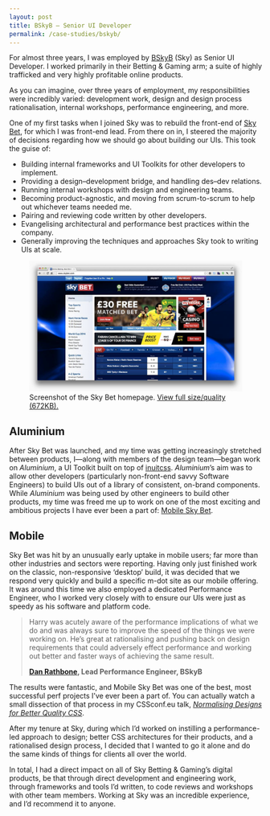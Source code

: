 ```yaml
---
layout: post
title: BSkyB – Senior UI Developer
permalink: /case-studies/bskyb/
---
```


For almost three years, I was employed by
[BSkyB](http://en.wikipedia.org/wiki/BSkyB) (Sky) as Senior UI Developer. I
worked primarily in their Betting & Gaming arm; a suite of highly trafficked and
very highly profitable online products.

As you can imagine, over three years of employment, my responsibilities were
incredibly varied: development work, design and design process rationalisation,
internal workshops, performance engineering, and more.

One of my first tasks when I joined Sky was to rebuild the front-end of
[Sky Bet](http://www.skybet.com/), for which I was front-end lead. From there on
in, I steered the majority of decisions regarding how we should go about
building our UIs. This took the guise of:

* Building internal frameworks and UI Toolkits for other developers to implement.
* Providing a design–development bridge, and handling des–dev relations.
* Running internal workshops with design and engineering teams.
* Becoming product-agnostic, and moving from scrum-to-scrum to help out
  whichever teams needed me.
* Pairing and reviewing code written by other developers.
* Evangelising architectural and performance best practices within the company.
* Generally improving the techniques and approaches Sky took to writing UIs at
  scale.

<figure>
  <img src="/img/content/case-studies/bskyb/skybet.com.jpg" alt="">
  <figcaption>Screenshot of the Sky Bet homepage. <a href="/img/content/case-studies/bskyb/skybet.com-full.jpg">View full size/quality (672KB).</a></figcaption>
</figure>

## Aluminium

After Sky Bet was launched, and my time was getting increasingly stretched
between products, I—along with members of the design team—began work on
<cite>Aluminium</cite>, a UI Toolkit built on top of
[inuitcss](http://inuitcss.com). <cite>Aluminium</cite>’s aim was to allow other
developers (particularly non-front-end savvy Software Engineers) to build UIs
out of a library of consistent, on-brand components. While
<cite>Aluminium</cite> was being used by other engineers to build other
products, my time was freed me up to work on one of the most exciting and
ambitious projects I have ever been a part of: [Mobile Sky
Bet](https://m.skybet.com/).

## Mobile

Sky Bet was hit by an unusually early uptake in mobile users; far more than
other industries and sectors were reporting. Having only just finished work on
the classic, non-responsive ‘desktop’ build, it was decided that we respond very 
quickly and build a specific m-dot site as our mobile offering. It was around
this time we also employed a dedicated Performance Engineer, who I worked very
closely with to ensure our UIs were just as speedy as his software and platform
code.

<blockquote class="pull-quote">
    <p>Harry was acutely aware of the performance implications of what we do and
       was always sure to improve the speed of the things we were working on.
       He’s great at rationalising and pushing back on design requirements that
       could adversely effect performance and working out better and faster ways
       of achieving the same result.</p>
    <b class="pull-quote__source"><a href="http://thetrilemma.wordpress.com/">Dan Rathbone</a>,
       Lead Performance Engineer, BSkyB</b>
</blockquote>

The results were fantastic, and Mobile Sky Bet was one of the best, most
successful perf projects I’ve ever been a part of. You can actually watch a
small dissection of that process in my CSSconf.eu talk, [<cite>Normalising
Designs for Better Quality
CSS</cite>](https://www.youtube.com/watch?v=ldx4ZFxMEeo&hd=1).

After my tenure at Sky, during which I’d worked on instilling a performance-led
approach to design; better CSS architectures for their products, and a
rationalised design process, I decided that I wanted to go it alone and do the
same kinds of things for clients all over the world.

In total, I had a direct impact on all of Sky Betting & Gaming’s digital
products, be that through direct development and engineering work, through
frameworks and tools I’d written, to code reviews and workshops with other team
members. Working at Sky was an incredible experience, and I’d recommend it to
anyone.
